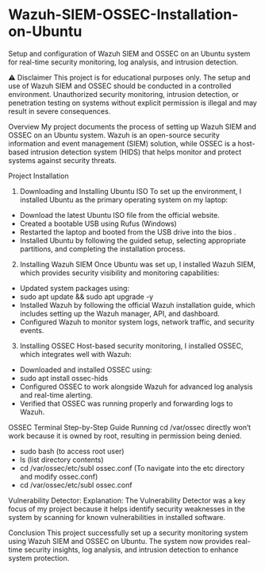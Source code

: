 # Wazuh-SIEM-OSSEC-Installation-on-Ubuntu
Setup and configuration of Wazuh SIEM and OSSEC on an Ubuntu system for real-time security monitoring, log analysis, and intrusion detection.

⚠️ Disclaimer
This project is for educational purposes only. The setup and use of Wazuh SIEM and OSSEC should be conducted in a controlled environment. Unauthorized security monitoring, intrusion detection, or penetration testing on systems without explicit permission is illegal and may result in severe consequences.

Overview
My project documents the process of setting up Wazuh SIEM and OSSEC on an Ubuntu system. Wazuh is an open-source security information and event management (SIEM) solution, while OSSEC is a host-based intrusion detection system (HIDS) that helps monitor and protect systems against security threats.

Project Installation
1. Downloading and Installing Ubuntu ISO
To set up the environment, I installed Ubuntu as the primary operating system on my laptop:
- Download the latest Ubuntu ISO file from the official website.
- Created a bootable USB using Rufus (Windows)
- Restarted the laptop and booted from the USB drive into the bios .
- Installed Ubuntu by following the guided setup, selecting appropriate partitions, and completing the installation process.

2. Installing Wazuh SIEM
Once Ubuntu was set up, I installed Wazuh SIEM, which provides security visibility and monitoring capabilities:
- Updated system packages using:
- sudo apt update && sudo apt upgrade -y
- Installed Wazuh by following the official Wazuh installation guide, which includes setting up the Wazuh manager, API, and dashboard.
- Configured Wazuh to monitor system logs, network traffic, and security events.

3. Installing OSSEC
Host-based security monitoring, I installed OSSEC, which integrates well with Wazuh:
- Downloaded and installed OSSEC using:
- sudo apt install ossec-hids
- Configured OSSEC to work alongside Wazuh for advanced log analysis and real-time alerting.
- Verified that OSSEC was running properly and forwarding logs to Wazuh.

OSSEC Terminal Step-by-Step Guide
Running cd /var/ossec directly won’t work because it is owned by root, resulting in permission being denied.
- sudo bash (to access root user)
- ls (list directory contents)
- cd /var/ossec/etc/subl ossec.conf (To navigate into the etc directory and modify ossec.conf)
- cd /var/ossec/etc/subl ossec.conf

Vulnerability Detector:
Explanation: The Vulnerability Detector was a key focus of my project because it helps identify security weaknesses in the system by scanning for known vulnerabilities in installed software.

Conclusion
This project successfully set up a security monitoring system using Wazuh SIEM and OSSEC on Ubuntu. The system now provides real-time security insights, log analysis, and intrusion detection to enhance system protection.
